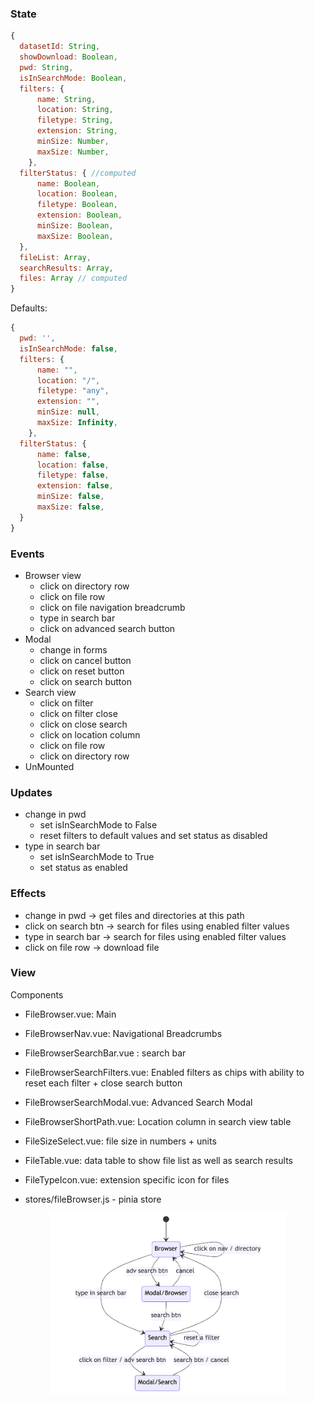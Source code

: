 ### State

```js
{
  datasetId: String,
  showDownload: Boolean,
  pwd: String,
  isInSearchMode: Boolean,
  filters: {
      name: String,
      location: String,
      filetype: String,
      extension: String,
      minSize: Number,
      maxSize: Number,
    },
  filterStatus: { //computed
      name: Boolean,
      location: Boolean,
      filetype: Boolean,
      extension: Boolean,
      minSize: Boolean,
      maxSize: Boolean,
  },
  fileList: Array,
  searchResults: Array,
  files: Array // computed
}
```


Defaults:
```js
{
  pwd: '',
  isInSearchMode: false,
  filters: {
      name: "",
      location: "/",
      filetype: "any",
      extension: "",
      minSize: null,
      maxSize: Infinity,
    },
  filterStatus: {
      name: false,
      location: false,
      filetype: false,
      extension: false,
      minSize: false,
      maxSize: false,
  }
}
```

### Events
- Browser view
  - click on directory row
  - click on file row
  - click on file navigation breadcrumb
  - type in search bar
  - click on advanced search button
- Modal
  - change in forms
  - click on cancel button
  - click on reset button
  - click on search button
- Search view
  - click on filter
  - click on filter close
  - click on close search
  - click on location column
  - click on file row
  - click on directory row
- UnMounted

### Updates
- change in pwd
  - set isInSearchMode to False
  - reset filters to default values and set status as disabled
- type in search bar
  - set isInSearchMode to True
  - set status as enabled

### Effects
- change in pwd -> get files and directories at this path
- click on search btn -> search for files using enabled filter values
- type in search bar -> search for files using enabled filter values
- click on file row -> download file

### View
Components
- FileBrowser.vue: Main
- FileBrowserNav.vue: Navigational Breadcrumbs
- FileBrowserSearchBar.vue : search bar
- FileBrowserSearchFilters.vue: Enabled filters as chips with ability to reset each filter + close search button
- FileBrowserSearchModal.vue: Advanced Search Modal
- FileBrowserShortPath.vue: Location column in search view table
- FileSizeSelect.vue: file size in numbers + units
- FileTable.vue: data table to show file list as well as search results
- FileTypeIcon.vue: extension specific icon for files

- stores/fileBrowser.js - pinia store

<img src="docs/state-transition-diagram.png" style="max-width: 75%;" class="center"/>

<style>
  .center {
    display: block;
    margin-left: auto;
    margin-right: auto;
  }
</style>
